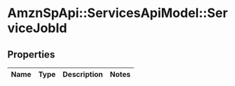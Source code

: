 # AmznSpApi::ServicesApiModel::ServiceJobId

## Properties
Name | Type | Description | Notes
------------ | ------------- | ------------- | -------------

